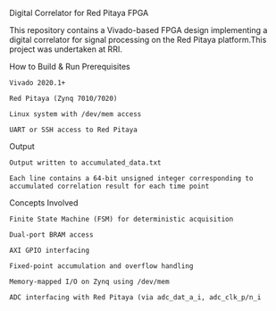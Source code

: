 Digital Correlator for Red Pitaya FPGA

This repository contains a Vivado-based FPGA design implementing a digital correlator for signal processing on the Red Pitaya platform.This project was undertaken at RRI.

How to Build & Run
Prerequisites

    Vivado 2020.1+

    Red Pitaya (Zynq 7010/7020)

    Linux system with /dev/mem access

    UART or SSH access to Red Pitaya

  Output

    Output written to accumulated_data.txt

    Each line contains a 64-bit unsigned integer corresponding to accumulated correlation result for each time point

   Concepts Involved

    Finite State Machine (FSM) for deterministic acquisition

    Dual-port BRAM access

    AXI GPIO interfacing

    Fixed-point accumulation and overflow handling

    Memory-mapped I/O on Zynq using /dev/mem

    ADC interfacing with Red Pitaya (via adc_dat_a_i, adc_clk_p/n_i 
